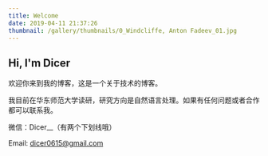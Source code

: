 ```yaml
---
title: Welcome
date: 2019-04-11 21:37:26
thumbnail: /gallery/thumbnails/0_Windcliffe, Anton Fadeev_01.jpg
---
```


## Hi, I'm Dicer

欢迎你来到我的博客，这是一个关于技术的博客。

我目前在华东师范大学读研，研究方向是自然语言处理。如果有任何问题或者合作都可以联系我。

微信：Dicer__（有两个下划线哦）

Email: dicer0615@gmail.com
